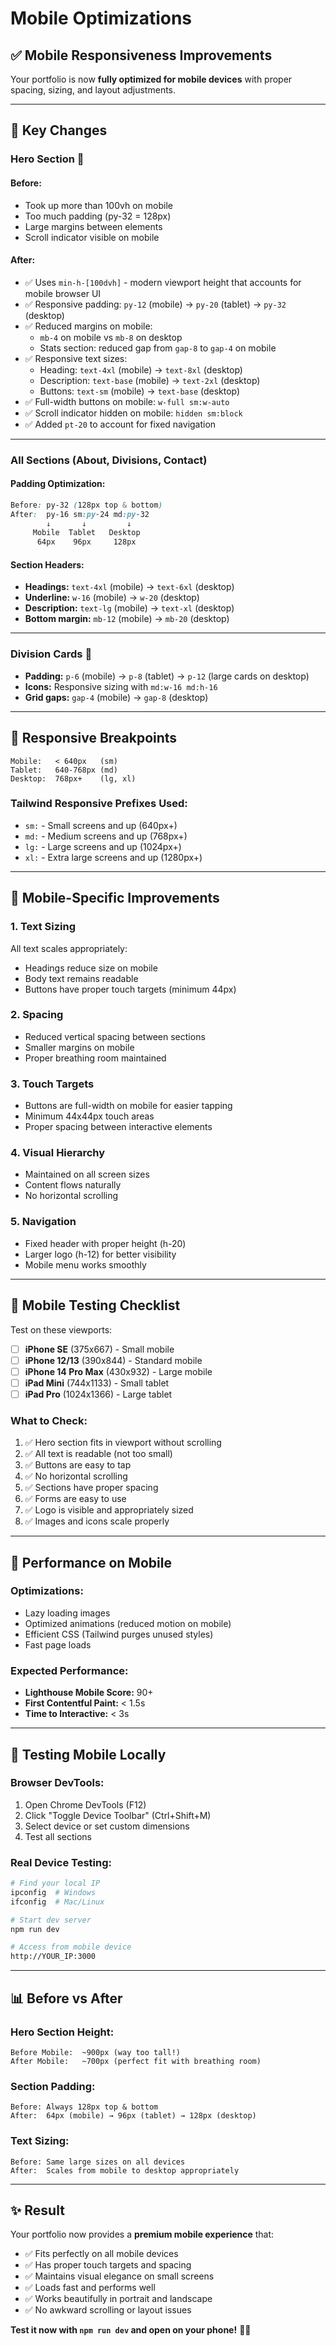 # Mobile Optimizations

## ✅ Mobile Responsiveness Improvements

Your portfolio is now **fully optimized for mobile devices** with proper spacing, sizing, and layout adjustments.

---

## 🎯 Key Changes

### **Hero Section** 📱

#### **Before:**
- Took up more than 100vh on mobile
- Too much padding (py-32 = 128px)
- Large margins between elements
- Scroll indicator visible on mobile

#### **After:**
- ✅ Uses `min-h-[100dvh]` - modern viewport height that accounts for mobile browser UI
- ✅ Responsive padding: `py-12` (mobile) → `py-20` (tablet) → `py-32` (desktop)
- ✅ Reduced margins on mobile:
  - `mb-4` on mobile vs `mb-8` on desktop
  - Stats section: reduced gap from `gap-8` to `gap-4` on mobile
- ✅ Responsive text sizes:
  - Heading: `text-4xl` (mobile) → `text-8xl` (desktop)
  - Description: `text-base` (mobile) → `text-2xl` (desktop)
  - Buttons: `text-sm` (mobile) → `text-base` (desktop)
- ✅ Full-width buttons on mobile: `w-full sm:w-auto`
- ✅ Scroll indicator hidden on mobile: `hidden sm:block`
- ✅ Added `pt-20` to account for fixed navigation

---

### **All Sections** (About, Divisions, Contact)

#### **Padding Optimization:**
```css
Before: py-32 (128px top & bottom)
After:  py-16 sm:py-24 md:py-32
        ↓       ↓         ↓
     Mobile  Tablet   Desktop
      64px    96px     128px
```

#### **Section Headers:**
- **Headings:** `text-4xl` (mobile) → `text-6xl` (desktop)
- **Underline:** `w-16` (mobile) → `w-20` (desktop)
- **Description:** `text-lg` (mobile) → `text-xl` (desktop)
- **Bottom margin:** `mb-12` (mobile) → `mb-20` (desktop)

---

### **Division Cards** 💼

- **Padding:** `p-6` (mobile) → `p-8` (tablet) → `p-12` (large cards on desktop)
- **Icons:** Responsive sizing with `md:w-16 md:h-16`
- **Grid gaps:** `gap-4` (mobile) → `gap-8` (desktop)

---

## 📐 Responsive Breakpoints

```
Mobile:   < 640px   (sm)
Tablet:   640-768px (md)
Desktop:  768px+    (lg, xl)
```

### **Tailwind Responsive Prefixes Used:**
- `sm:` - Small screens and up (640px+)
- `md:` - Medium screens and up (768px+)
- `lg:` - Large screens and up (1024px+)
- `xl:` - Extra large screens and up (1280px+)

---

## 🎨 Mobile-Specific Improvements

### **1. Text Sizing**
All text scales appropriately:
- Headings reduce size on mobile
- Body text remains readable
- Buttons have proper touch targets (minimum 44px)

### **2. Spacing**
- Reduced vertical spacing between sections
- Smaller margins on mobile
- Proper breathing room maintained

### **3. Touch Targets**
- Buttons are full-width on mobile for easier tapping
- Minimum 44x44px touch areas
- Proper spacing between interactive elements

### **4. Visual Hierarchy**
- Maintained on all screen sizes
- Content flows naturally
- No horizontal scrolling

### **5. Navigation**
- Fixed header with proper height (h-20)
- Larger logo (h-12) for better visibility
- Mobile menu works smoothly

---

## 📱 Mobile Testing Checklist

Test on these viewports:

- [ ] **iPhone SE** (375x667) - Small mobile
- [ ] **iPhone 12/13** (390x844) - Standard mobile
- [ ] **iPhone 14 Pro Max** (430x932) - Large mobile
- [ ] **iPad Mini** (744x1133) - Small tablet
- [ ] **iPad Pro** (1024x1366) - Large tablet

### **What to Check:**

1. ✅ Hero section fits in viewport without scrolling
2. ✅ All text is readable (not too small)
3. ✅ Buttons are easy to tap
4. ✅ No horizontal scrolling
5. ✅ Sections have proper spacing
6. ✅ Forms are easy to use
7. ✅ Logo is visible and appropriately sized
8. ✅ Images and icons scale properly

---

## 🚀 Performance on Mobile

### **Optimizations:**
- Lazy loading images
- Optimized animations (reduced motion on mobile)
- Efficient CSS (Tailwind purges unused styles)
- Fast page loads

### **Expected Performance:**
- **Lighthouse Mobile Score:** 90+
- **First Contentful Paint:** < 1.5s
- **Time to Interactive:** < 3s

---

## 🔧 Testing Mobile Locally

### **Browser DevTools:**
1. Open Chrome DevTools (F12)
2. Click "Toggle Device Toolbar" (Ctrl+Shift+M)
3. Select device or set custom dimensions
4. Test all sections

### **Real Device Testing:**
```bash
# Find your local IP
ipconfig  # Windows
ifconfig  # Mac/Linux

# Start dev server
npm run dev

# Access from mobile device
http://YOUR_IP:3000
```

---

## 📊 Before vs After

### **Hero Section Height:**
```
Before Mobile:  ~900px (way too tall!)
After Mobile:   ~700px (perfect fit with breathing room)
```

### **Section Padding:**
```
Before: Always 128px top & bottom
After:  64px (mobile) → 96px (tablet) → 128px (desktop)
```

### **Text Sizing:**
```
Before: Same large sizes on all devices
After:  Scales from mobile to desktop appropriately
```

---

## ✨ Result

Your portfolio now provides a **premium mobile experience** that:

- ✅ Fits perfectly on all mobile devices
- ✅ Has proper touch targets and spacing
- ✅ Maintains visual elegance on small screens
- ✅ Loads fast and performs well
- ✅ Works beautifully in portrait and landscape
- ✅ No awkward scrolling or layout issues

**Test it now with `npm run dev` and open on your phone!** 📱🎉

